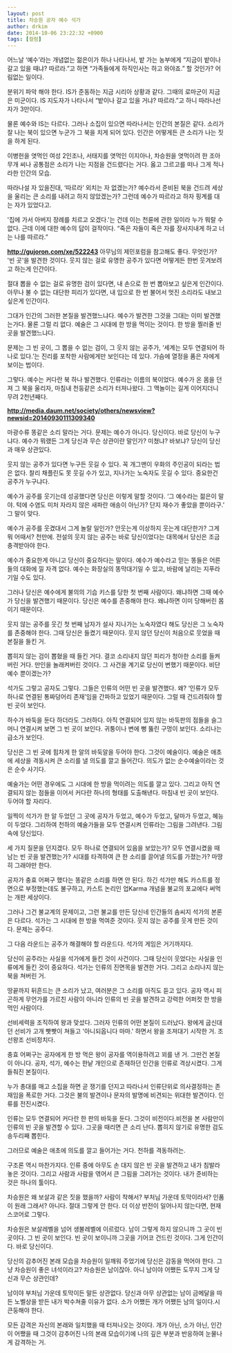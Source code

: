 ```yaml
---
layout: post
title: 차승원 공자 예수 석가
author: drkim
date: 2014-10-06 23:22:32 +0900
tags: [컬럼]
---
```

어느날 ‘예수’라는 개념없는 젊은이가 하나 나타나서, 밭 가는 농부에게 “지금이 밭이나 갈고 있을 때냐? 따르라.”고 하면 “가족들에게 하직인사는 하고 와야죠.” 할 것인가? 어림없는 일이다. 

  


분위기 파악 해야 한다. IS가 준동하는 지금 시리아 상황과 같다. 그때의 로마군이 지금은 미군이다. IS 지도자가 나타나서 “밭이나 갈고 있을 거냐? 따르라.”고 하니 따라나선 자가 3만이다. 

  


물론 예수와 IS는 다르다. 그러나 소집이 있으면 따라나서는 인간의 본질은 같다. 소리가 잘 나는 북이 있으면 누군가 그 북을 치게 되어 있다. 인간은 어떻게든 큰 소리가 나는 짓을 하게 된다. 

  


이병헌을 엿먹인 여성 2인조나, 서태지를 엿먹인 이지아나, 차승원을 엿먹이려 한 조아무개 씨나 공통점은 소리가 나는 지점을 건드렸다는 거다. 옳고 그르고를 떠나 그게 적나라한 인간의 모습. 

  


따라나설 자 있을진대, ‘따르라’ 외치는 자 없겠는가? 예수라서 준비된 북을 건드려 세상을 울리는 큰 소리를 내려고 하지 않았겠는가? 그런데 예수가 따르라고 하자 핑계를 대는 자가 있었다고. 

  


'집에 가서 아버지 장례를 치르고 오겠다.'는 건데 이는 천륜에 관한 일이라 누가 뭐랄 수 없다. 근데 이에 대한 예수의 답이 걸작이다. “죽은 자들이 죽은 자를 장사지내게 하고 너는 나를 따르라.” 

  


**http://gujoron.com/xe/522243** 아무님의 제민포럼을 참고해도 좋다. 무엇인가? '빈 곳'을 발견한 것이다. 웃지 않는 걸로 유명한 공주가 있다면 어떻게든 한번 웃겨보려고 하는게 인간이다. 

  


절대 뽑을 수 없는 걸로 유명한 검이 있다면, 내 손으로 한 번 뽑아보고 싶은게 인간이다. 아무나 불 수 없는 대단한 피리가 있다면, 내 입으로 한 번 불어서 멋진 소리라도 내보고 싶은게 인간이다. 

  


그대가 인간의 그러한 본질을 발견했느냐다. 예수가 발견한 그것을 그대는 이미 발견했는가다. 물론 그럴 리 없다. 예술은 그 시대에 한 방을 먹이는 것이다. 한 방을 찔러줄 빈 곳을 발견했느냐다. 

  


문제는 그 빈 곳이, 그 뽑을 수 없는 검이, 그 웃지 않는 공주가, ‘세계는 모두 연결되어 하나로 있다.’는 진리를 포착한 사람에게만 보인다는 데 있다. 가슴에 열정을 품은 자에게 보이는 법이다. 

  


그렇다. 예수는 커다란 북 하나 발견했다. 인류라는 이름의 북이었다. 예수가 온 몸을 던져 그 북을 울리자, 마침내 천둥같은 소리가 터져나왔다. 그 맥놀이는 길게 이어지더니 무려 2천년째다. 

  


**http://media.daum.net/society/others/newsview?newsid=20140930111309340** 

  


마광수류 똥같은 소리 말라는 거다. 문제는 예수가 아니다. 당신이다. 바로 당신이 누구냐다. 예수가 뭐랬든 그게 당신과 무슨 상관이란 말인가? 미쳤냐? 바보냐? 당신이 당신과 매우 상관있다.

  


웃지 않는 공주가 있다면 누구든 웃길 수 있다. 꼭 개그맨이 우화의 주인공이 되라는 법은 없다. 찰리 채플린도 못 웃길 수가 있고, 지나가는 노숙자도 웃길 수 있다. 중요한건 공주가 누구냐다. 

  


예수가 공주를 웃기는데 성공했다면 당신은 이렇게 말할 것이다. ‘그 예수라는 젊은이 말야. 턱에 수염도 미처 자라지 않은 새파란 애송이 아닌가? 단지 재수가 좋았을 뿐이라구.’ 그 말이 맞다. 

  


예수가 공주를 웃겼대서 그게 놀랄 일인가? 안웃는게 이상하지 웃는게 대단한가? 그게 뭐 어때서? 천만에. 전설의 웃지 않는 공주는 바로 당신이었다는 대목에서 당신은 조금 충격받아야 한다. 

  


예수가 중요한게 아니고 당신이 중요하다는 말이다. 예수가 예수라고 믿는 똥들은 어른들의 대화에 낄 자격 없다. 예수는 화장실의 똥막대기일 수 있고, 바람에 날리는 지푸라기일 수도 있다. 

  


그러나 당신은 예수에게 불의의 기습 키스를 당한 첫 번째 사람이다. 왜냐하면 그때 예수가 당신을 발견했기 때문이다. 당신은 예수를 존중해야 한다. 왜냐하면 이미 당해버린 몸이기 때문이다. 

  


웃지 않는 공주를 웃긴 첫 번째 남자가 설사 지나가는 노숙자였다 해도 당신은 그 노숙자를 존중해야 한다. 그때 당신은 들켰기 때문이다. 웃지 않던 당신이 처음으로 웃었을 때 본질을 들킨 거. 

  


뽑히지 않는 검이 뽑혔을 때 들킨 거다. 결코 소리내지 않던 피리가 청아한 소리를 들켜버린 거다. 만인을 놀래켜버린 것이다. 그 사건을 계기로 당신이 변했기 때문이다. 비단 예수 뿐이겠는가? 

  


석가도 그렇고 공자도 그렇다. 그들은 인류의 어떤 빈 곳을 발견했다. 왜? ‘인류가 모두 하나로 연결된 통짜덩어리 존재’임을 간파하고 있었기 때문이다. 그럴 때 건드려줘야 할 빈 곳이 보인다. 

  


하수가 바둑을 둔다 하더라도 그러하다. 아직 연결되어 있지 않는 바둑판의 점들을 슬그머니 연결시켜 보면 그 빈 곳이 보인다. 귀퉁이나 변에 뻥 뚫린 구멍이 보인다. 소리나는 급소가 보인다.

  


당신은 그 빈 곳에 힘차게 한 알의 바둑알을 두어야 한다. 그것이 예술이다. 예술은 애초에 세상을 격동시켜 큰 소리를 낼 의도를 깔고 들어간다. 의도가 없는 순수예술이라는 것은 순수 사기다. 

  


예술가는 어떤 경우에도 그 시대에 한 방을 먹이려는 의도를 깔고 있다. 그리고 아직 연결되지 않는 점들을 이어서 커다란 하나의 형태를 도출해낸다. 마침내 빈 곳이 보인다. 두어야 할 자리다.

  


일찍이 석가가 한 알 두었던 그 곳에 공자가 두었고, 예수가 두었고, 달마가 두었고, 혜능이 두었다. 그리하여 천하의 예술가들을 모두 연결시켜 인류라는 그림을 그려낸다. 그림 속에 당신있다.

  


세 가지 질문을 던지겠다. 모두 하나로 연결되어 있음을 보았는가? 모두 연결시켰을 때 남는 빈 곳을 발견했는가? 시대를 타격하여 큰 한 소리를 끌어낼 의도를 가졌는가? 마땅히 그래야만 한다. 

  


공자가 충효 어쩌구 했다는 똥같은 소리를 하면 안 된다. 하긴 석가만 해도 카스트를 정면으로 부정했는데도 불구하고, 카스트 논리인 업Karma 개념을 불교의 포교에다 써먹는 개판 세상이다. 

  


그러나 그건 불교계의 문제이고, 그런 불교를 만든 당신네 인간들의 솜씨지 석가의 본론은 다르다. 석가는 그 시대에 한 방을 먹여준 것이다. 웃지 않는 공주를 웃게 만든 것이다. 문제는 공주다.

  


그 다음 라운드는 공주가 해결해야 할 라운드다. 석가의 게임은 거기까지다.

  


당신이 공주라는 사실을 석가에게 들킨 것이 사건이다. 그때 당신이 웃었다는 사실을 인류에게 들킨 것이 중요하다. 석가는 인류의 진면목을 발견한 거다. 그리고 소리나지 않는 북을 쳐버린 거. 

  


땅끝까지 뒤흔드는 큰 소리가 났고, 여러분은 그 소리를 아직도 듣고 있다. 공자 역시 피곤하게 무언가를 가르친 사람이 아니라 인류의 빈 곳을 발견하고 강력한 어퍼컷 한 방을 먹인 사람이다. 

  


선비세력을 조직하여 왕과 맞섰다. 그러자 인류의 어떤 본질이 드러났다. 왕에게 굽신대던 선비가 고개 빳빳이 쳐들고 '아니되옵니다 마마.' 하면서 왕을 조져대기 시작한 거. 조선왕조 선비정치다.

  


충효 어쩌구는 공자에게 한 방 먹은 왕이 공자를 역이용하려고 꾀를 낸 거. 그딴건 본질이 아니다. 공자, 석가, 예수는 한낱 개인으로 존재하던 인간을 인류로 격상시켰다. 그게 들춰진 본질이다.

  


누가 총대를 매고 소집을 하면 곧 쟁기를 던지고 따라나서 인류단위로 의사결정하는 존재임을 폭로한 거다. 그것은 불의 발견이나 문자의 발명에 비견되는 위대한 발견이다. 인류를 전진시켰다.

  


인류는 모두 연결되어 커다란 한 판의 바둑을 둔다. 그것이 비전이다.비전을 본 사람만이 인류의 빈 곳을 발견할 수 있다. 그곳을 때리면 큰 소리 난다. 뽑히지 않기로 유명한 검도 송두리째 뽑힌다.

  


그러므로 예술은 애초에 의도를 깔고 들어가는 거다. 천하를 격동하려는.

  


구조론 역시 마찬가지다. 인류 중에 아무도 손 대지 않은 빈 곳을 발견하고 내가 침발라 놓은 것이다. 그리고 사람과 사람을 엮어서 큰 그림을 그려가는 것이다. 내가 준비하는 것은 하나의 툴이다. 

  


차승원은 왜 보살과 같은 짓을 했을까? 사람이 착해서? 부처님 가운데 토막이라서? 인품이 원래 그래서? 아니다. 절대 그렇게 안 한다. 더 이상 반전이 일어나지 않는다면, 현재 스코어로 그렇다. 

  


차승원은 보살레벨을 넘어 생불레벨에 이르렀다. 남이 그렇게 하지 않으니까 그 곳이 빈 곳이다. 그 빈 곳이 보인다. 빈 곳이 보이니까 그곳을 기어코 건드린 것이다. 그게 인간이다. 바로 당신이다.

  


당신의 감추어진 본래 모습을 차승원이 일깨워 주었기에 당신은 감동을 먹어야 한다. 그냥 차승원이 좋은 녀석이라고? 차승원은 남이잖아. 아니 남이야 어쨌든 도무지 그게 당신과 무슨 상관인데? 

  


남이야 부처님 가운데 토막이든 말든 상관없다. 당신과 아무 상관없는 남이 금메달을 따든 노벨상을 받든 내가 박수쳐줄 이유가 없다. 소가 어쨌든 개가 어쨌든 남의 일이다.시큰둥해야 한다.

  


모든 감격은 자신의 본래와 일치했을 때 터져나오는 것이다. 개가 아닌, 소가 아닌, 인간이 어쨌을 때 그것이 감추어진 나의 본래 모습이기에 나의 깊은 부분과 반응하여 눈물나게 감격하는 거.